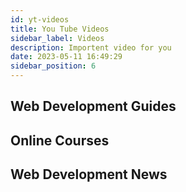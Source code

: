 ```yaml
---
id: yt-videos
title: You Tube Videos
sidebar_label: Videos
description: Importent video for you
date: 2023-05-11 16:49:29
sidebar_position: 6
---
```


## Web Development Guides

## Online Courses

## Web Development News